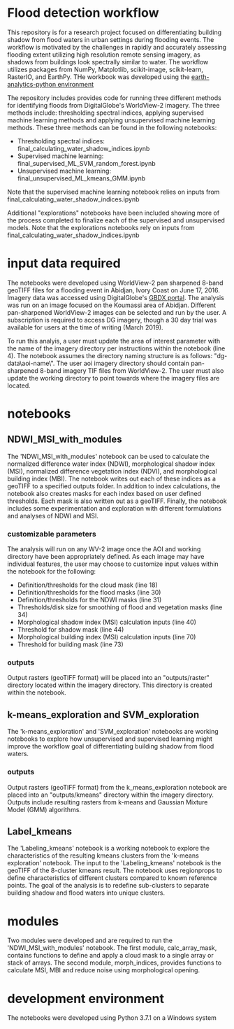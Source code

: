 # Flood detection workflow

This repository is for a research project focused on differentiating building shadow from flood waters in urban settings during flooding events. The workflow is motivated by the challenges in rapidly and accurately assessing flooding extent utilizing high resolution remote sensing imagery, as shadows from buildings look spectrally similar to water. The workflow utilizes packages from NumPy, Matplotlib, scikit-image, scikit-learn, RasterIO, and EarthPy. THe workbook was developed using the [earth-analytics-python environment](https://github.com/earthlab/earth-analytics-python-env)

The repository includes provides code for running three different methods for identifying floods from DigitalGlobe's WorldView-2 imagery. The three methods include: thresholding spectral indices, applying supervised machine learning methods and applying unsupervised machine learning methods. These three methods can be found in the following notebooks:

- Thresholding spectral indices: final_calculating_water_shadow_indices.ipynb
- Supervised machine learning: final_supervised_ML_SVM_random_forest.ipynb
- Unsupervised machine learning: final_unsupervised_ML_kmeans_GMM.ipynb

Note that the supervised machine learning notebook relies on inputs from final_calculating_water_shadow_indices.ipynb

Additional "explorations" notebooks have been included showing more of the process completed to finalize each of the supervised and unsupervised models. Note that the explorations notebooks rely on inputs from final_calculating_water_shadow_indices.ipynb

# input data required

The notebooks were developed using WorldView-2 pan sharpened 8-band geoTIFF files for a flooding event in Abidjan, Ivory Coast on June 17, 2016. Imagery data was accessed using DigitalGlobe's [GBDX portal](https://platform.digitalglobe.com/gbdx/). The analysis was run on an image focused on the Koumassi area of Abidjan. Different pan-sharpened WorldView-2 images can be selected and run by the user. A subscription is required to access DG imagery, though a 30 day trial was available for users at the time of writing (March 2019). 

To run this analyis, a user must update the area of interest parameter with the name of the imagery directory per instructions within the notebook (line 4). The notebook assumes the directory naming structure is as follows: "dg-data\\aoi-name\\". The user aoi imagery directory should contain pan-sharpened 8-band imagery TIF files from WorldView-2. The user must also update the working directory to point towards where the imagery files are located. 

# notebooks

## NDWI_MSI_with_modules
The 'NDWI_MSI_with_modules' notebook can be used to calculate the normalized difference water index (NDWI), morphological shadow index (MSI), normalized difference vegetation index (NDVI), and morphological building index (MBI). The notebook writes out each of these indices as a geoTIFF to a specified outputs folder. In addition to index calculations, the notebook also creates masks for each index based on user defined thresholds. Each mask is also written out as a geoTIFF. Finally, the notebook includes some experimentation and exploration with different formulations and analyses of NDWI and MSI. 

### customizable parameters

The analysis will run on any WV-2 image once the AOI and working directory have been appropriately defined. As each image may have individual features, the user may choose to customize input values within the notebook for the following:
- Definition/thresholds for the cloud mask (line 18)
- Definition/thresholds for the flood masks (line 30)
- Definition/thresholds for the NDWI masks (line 31)
- Thresholds/disk size for smoothing of flood and vegetation masks (line 34)
- Morphological shadow index (MSI) calculation inputs (line 40)
- Threshold for shadow mask (line 44)
- Morphological building index (MSI) calculation inputs (line 70)
- Threshold for building mask (line 73)

### outputs

Output rasters (geoTIFF format) will be placed into an "outputs/raster" directory located within the imagery directory. This directory is created within the notebook. 

## k-means_exploration and SVM_exploration

The 'k-means_exploration' and 'SVM_exploration' notebooks are working notebooks to explore how unsupervised and supervised learning might improve the workflow goal of differentiating building shadow from flood waters. 

### outputs

Output rasters (geoTIFF format) from the k_means_exploration notebook are placed into an "outputs/kmeans" directory within the imagery directory. Outputs include resulting rasters from k-means and Gaussian Mixture Model (GMM) algorithms. 

## Label_kmeans 
The 'Labeling_kmeans' notebook is a working notebook to explore the characteristics of the resulting kmeans clusters from the 'k-means exploration' notebook. The input to the 'Labeling_kmeans' notebook is the geoTIFF of the 8-cluster kmeans result. The notebook uses regionprops to define characteristics of different clusters compared to known reference points. The goal of the analysis is to redefine sub-clusters to separate building shadow and flood waters into unique clusters. 

# modules
Two modules were developed and are required to run the 'NDWI_MSI_with_modules' notebook. The first module, calc_array_mask, contains functions to define and apply a cloud mask to a single array or stack of arrays. The second module, morph_indices, provides functions to calculate MSI, MBI and reduce noise using morphological opening. 

# development environment
The notebooks were developed using Python 3.7.1 on a Windows system
